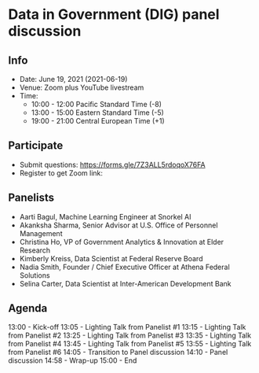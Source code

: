 # Data in Government (DIG) panel discussion

## Info
- Date: June 19, 2021 (2021-06-19)
- Venue: Zoom plus YouTube livestream
- Time:
  - 10:00 - 12:00 Pacific Standard Time (-8)
  - 13:00 - 15:00 Eastern Standard Time (-5)
  - 19:00 - 21:00 Central European Time (+1)

## Participate
- Submit questions: https://forms.gle/7Z3ALL5rdoqoX76FA
- Register to get Zoom link:

## Panelists
- Aarti Bagul, Machine Learning Engineer at Snorkel AI
- Akanksha Sharma, Senior Advisor at U.S. Office of Personnel Management
- Christina Ho, VP of Government Analytics & Innovation at Elder Research
- Kimberly Kreiss, Data Scientist at Federal Reserve Board
- Nadia Smith, Founder / Chief Executive Officer at Athena Federal Solutions
- Selina Carter, Data Scientist at Inter-American Development Bank

## Agenda
13:00 - Kick-off
13:05 - Lighting Talk from Panelist #1
13:15 - Lighting Talk from Panelist #2
13:25 - Lighting Talk from Panelist #3
13:35 - Lighting Talk from Panelist #4
13:45 - Lighting Talk from Panelist #5
13:55 - Lighting Talk from Panelist #6
14:05 - Transition to Panel discussion
14:10 - Panel discussion
14:58 - Wrap-up
15:00 - End

